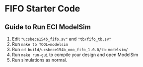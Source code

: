 
# FIFO Starter Code

## Guide to Run ECI ModelSim

1. Edit [`"ucsbece154b_fifo.sv"`](https://github.com/sifferman/labs-with-cva6/blob/main/labs/ooo/part2/starter/ucsbece154b_fifo.sv) and [`"tb/fifo_tb.sv"`](https://github.com/sifferman/labs-with-cva6/blob/main/labs/ooo/part2/starter/tb/fifo_tb.sv)
2. Run `make tb TOOL=modelsim`
3. Run `cd build/ucsbece154b_ooo_fifo_1.0.0/tb-modelsim/`
4. Run `make run-gui` to compile your design and open ModelSim
5. Run simulations as normal.
